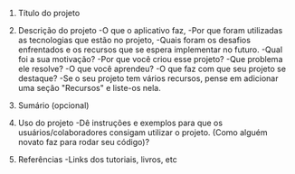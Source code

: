 1. Título do projeto

2. Descrição do projeto
-O que o aplicativo faz,
-Por que foram utilizadas as tecnologias que estão no projeto,
-Quais foram os desafios enfrentados e os recursos que se espera implementar no futuro.
-Qual foi a sua motivação?
-Por que você criou esse projeto?
-Que problema ele resolve?
-O que você aprendeu?
-O que faz com que seu projeto se destaque?
-Se o seu projeto tem vários recursos, pense em adicionar uma seção "Recursos" e liste-os nela.

3. Sumário (opcional)

4. Uso do projeto
-Dê instruções e exemplos para que os usuários/colaboradores consigam utilizar o projeto.
(Como alguém novato faz para rodar seu código)?

5. Referências
-Links dos tutoriais, livros, etc
